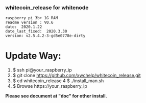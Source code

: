 ### whitecoin_release for whitenode
    raspberry pi 3b+ 1G RAM    
    readme version : V0.6  
    date:  2020.1.22
    date_last_fixed:  2020.3.30
    version: v2.5.4.2-3-gd5e0778e-dirty

#  Update Way:
1. $ ssh pi@your_raspberry_ip
2. $ git clone https://github.com/xwchelp/whitecoin_release.git
3. $ cd whitecoin_release 
4  $ ./install_man.sh
5. $ Browse https://your_raspberry_ip

**Please see document at "doc" for other install.**





